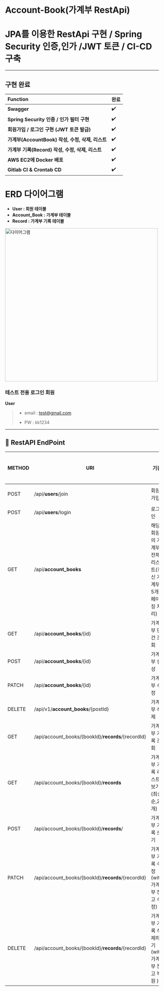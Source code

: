 # Account-Book(가계부  RestApi)
# JPA를 이용한 RestApi 구현 / Spring Security  인증,인가 /JWT 토큰 / CI-CD구축 


***

## 구현 완료
**Function** | **완료** | 
:------------ | :-------------| 
**Swagger** | :heavy_check_mark: |  
**Spring Security 인증 / 인가 필터 구현** | :heavy_check_mark: |  
**회원가입 / 로그인 구현 (JWT 토큰 발급)** | :heavy_check_mark: |  
**가계부(AccountBook) 작성, 수정, 삭제, 리스트** | :heavy_check_mark: |  
**가계부 기록(Record) 작성, 수정, 삭제, 리스트** | :heavy_check_mark: |  
**AWS EC2에 Docker 배포** | :heavy_check_mark: |  
**Gitlab CI & Crontab CD** | :heavy_check_mark: 

# ERD 다이어그램
- **User : 회원 테이블**
- **Account_Book : 가계부 테이블**
- **Record : 가계부 기록 테이블**
<img width="500" alt="다이어그램" src="https://user-images.githubusercontent.com/104709432/211975196-96e9687a-32af-4ba7-bf7b-5f0b63fd9f14.PNG">



### 테스트 전용 로그인 회원
**User**
> - email : test@gmail.com
>
> - PW : kk1234
<hr>

## 🔽 RestAPI EndPoint

| METHOD | URI                                | 기능               | RequestBody                                      |인증필요             |
| ------ | ---------------------------------- |---------------------------| ------------------------------------- |----------- |
| POST   | /api/**users**/join                 | 회원가입                      | {"username": "string", "email":"string", "password":"string"} |  | 
| POST   | /api/**users**/login                | 로그인                       | {"email": "string", "password":"string"} | | 
| GET    | /api/**account_books**                     |해당 회원의 가계부 전체 리스트(최신 가계부 5개 페이징 처리)  |                                           | ✔| 
| GET    | /api/**account_books**/{id}                     | 가계부 단건 조회   |                                           |✔ | 
| POST    | /api/**account_books**/{id}             | 가계부 생성             | {"title": "string", "memo":"string", "balance":"string"}                                           |✔ | 
| PATCH   | /api/**account_books**/{id}                      | 가계부 수정  |  {"title": "string", "memo":"string", "balance":"string"}   |✔ | 
| DELETE    | /api/v1/**account_books**/{postId}             | 가계부 삭제 |   |✔ | 
| GET | /api/account_books/{bookId}/**records**/{recordId}             | 가계부 기록 조회  |                                           | ✔| 
| GET | /api/account_books/{bookId}/**records**           | 가계부 기록 리스트 보기(최신순,20개) |                                           |✔ | 
| POST | /api/account_books/{bookId}/**records**/          | 가계부 기록 쓰기 |                                           |✔ | 
| PATCH |/api/account_books/{bookId}/**records**/{recordId}       | 가계부 기록 수정(with 가계부 잔고 수정) |{"money": "string", "memo":"string", "act":"string", "expendType":"string", "day":"string"}                                           |✔ | 
| DELETE | /api/account_books/{bookId}/**records**/{recordId}            | 가계부 기록 삭제하기(with 가계부 잔고 복원 ) |                                           |✔ | 


